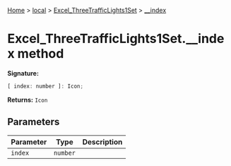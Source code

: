 [Home](./index) &gt; [local](local.md) &gt; [Excel\_ThreeTrafficLights1Set](local.excel_threetrafficlights1set.md) &gt; [\_\_index](local.excel_threetrafficlights1set.__index.md)

# Excel\_ThreeTrafficLights1Set.\_\_index method


**Signature:**
```javascript
[ index: number ]: Icon;
```
**Returns:** `Icon`

## Parameters

|  Parameter | Type | Description |
|  --- | --- | --- |
|  `index` | `number` |  |

